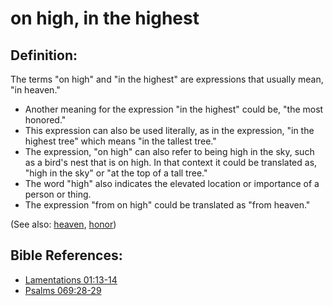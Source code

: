 # on high, in the highest #

## Definition: ##

The terms "on high" and "in the highest" are expressions that usually mean, "in heaven."

* Another meaning for the expression "in the highest" could be, "the most honored."
* This expression can also be used literally, as in the expression, "in the highest tree" which means "in the tallest tree."
* The expression, "on high" can also refer to being high in the sky, such as a bird's nest that is on high. In that context it could be translated as, "high in the sky" or "at the top of a tall tree."
* The word "high" also indicates the elevated location or importance of a person or thing.
* The expression "from on high" could be translated as "from heaven."

(See also: [heaven](../kt/heaven.md), [honor](../other/honor.md))

## Bible References: ##

* [Lamentations 01:13-14](https://door43.org/en/bible/notes/lam/01/13)
* [Psalms 069:28-29](https://door43.org/en/bible/notes/psa/069/028)

